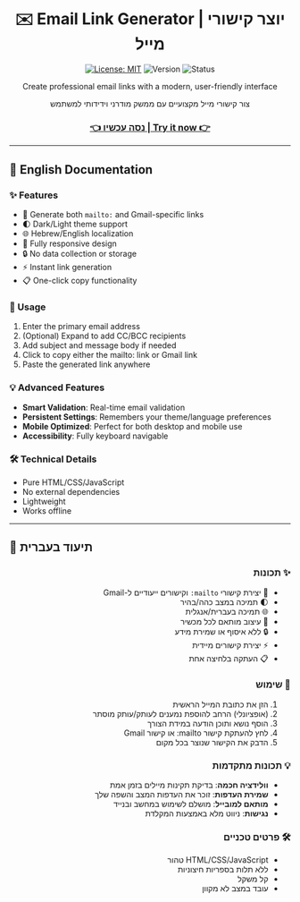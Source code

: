 <div align="center">

# ✉️ Email Link Generator | יוצר קישורי מייל

[![License: MIT](https://img.shields.io/badge/License-MIT-yellow.svg)](https://opensource.org/licenses/MIT) ![Version](https://img.shields.io/badge/version-1.0.0-blue) ![Status](https://img.shields.io/badge/status-active-success)

<p>Create professional email links with a modern, user-friendly interface</p>
<p>צור קישורי מייל מקצועיים עם ממשק מודרני וידידותי למשתמש</p>

<h3><a href="https://https1121.github.io/mailtolink/">👈 נסה עכשיו | Try it now 👉</a></h3>

</div>

---

## 📖 English Documentation

### ✨ Features

- 📧 Generate both `mailto:` and Gmail-specific links
- 🌓 Dark/Light theme support
- 🌐 Hebrew/English localization
- 📱 Fully responsive design
- 🔒 No data collection or storage
- ⚡ Instant link generation
- 📋 One-click copy functionality

### 🚀 Usage

1. Enter the primary email address
2. (Optional) Expand to add CC/BCC recipients
3. Add subject and message body if needed
4. Click to copy either the mailto: link or Gmail link
5. Paste the generated link anywhere

### 💡 Advanced Features

- **Smart Validation**: Real-time email validation
- **Persistent Settings**: Remembers your theme/language preferences
- **Mobile Optimized**: Perfect for both desktop and mobile use
- **Accessibility**: Fully keyboard navigable

### 🛠️ Technical Details

- Pure HTML/CSS/JavaScript
- No external dependencies
- Lightweight
- Works offline

---

## 📖 תיעוד בעברית

<div dir="rtl">

### ✨ תכונות

- 📧 יצירת קישורי `mailto:` וקישורים ייעודיים ל-Gmail
- 🌓 תמיכה במצב כהה/בהיר
- 🌐 תמיכה בעברית/אנגלית
- 📱 עיצוב מותאם לכל מכשיר
- 🔒 ללא איסוף או שמירת מידע
- ⚡ יצירת קישורים מיידית
- 📋 העתקה בלחיצה אחת

### 🚀 שימוש

1. הזן את כתובת המייל הראשית
2. (אופציונלי) הרחב להוספת נמענים לעותק/עותק מוסתר
3. הוסף נושא ותוכן הודעה במידת הצורך
4. לחץ להעתקת קישור mailto: או קישור Gmail
5. הדבק את הקישור שנוצר בכל מקום

### 💡 תכונות מתקדמות

- **וולידציה חכמה**: בדיקת תקינות מיילים בזמן אמת
- **שמירת העדפות**: זוכר את העדפות המצב והשפה שלך
- **מותאם למובייל**: מושלם לשימוש במחשב ובנייד
- **נגישות**: ניווט מלא באמצעות המקלדת

### 🛠️ פרטים טכניים

- HTML/CSS/JavaScript טהור
- ללא תלות בספריות חיצוניות
- קל משקל
- עובד במצב לא מקוון
